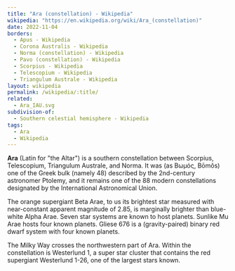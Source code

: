 ```yaml
---
title: "Ara (constellation) - Wikipedia"
wikipedia: "https://en.wikipedia.org/wiki/Ara_(constellation)"
date: 2022-11-04
borders:
  - Apus - Wikipedia
  - Corona Australis - Wikipedia
  - Norma (constellation) - Wikipedia
  - Pavo (constellation) - Wikipedia
  - Scorpius - Wikipedia
  - Telescopium - Wikipedia
  - Triangulum Australe - Wikipedia
layout: wikipedia
permalink: /wikipedia/:title/
related:
  - Ara_IAU.svg
subdivision-of:
  - Southern celestial hemisphere - Wikipedia
tags:
  - Ara
  - Wikipedia
---
```

**Ara** (Latin for "the Altar") is a southern constellation between Scorpius, Telescopium, Triangulum Australe, and Norma. It was (as Βωμός, Bōmǒs) one of the Greek bulk (namely 48) described by the 2nd-century astronomer Ptolemy, and it remains one of the 88 modern constellations designated by the International Astronomical Union.

The orange supergiant Beta Arae, to us its brightest star measured with near-constant apparent magnitude of 2.85, is marginally brighter than blue-white Alpha Arae. Seven star systems are known to host planets. Sunlike Mu Arae hosts four known planets. Gliese 676 is a (gravity-paired) binary red dwarf system with four known planets.

The Milky Way crosses the northwestern part of Ara. Within the constellation is Westerlund 1, a super star cluster that contains the red supergiant Westerlund 1-26, one of the largest stars known.